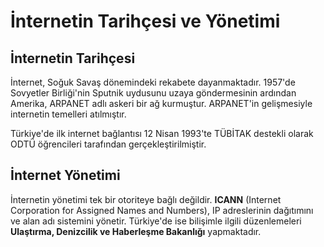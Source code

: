 # İnternetin Tarihçesi ve Yönetimi

## İnternetin Tarihçesi
İnternet, Soğuk Savaş dönemindeki rekabete dayanmaktadır. 1957'de Sovyetler Birliği'nin Sputnik uydusunu uzaya göndermesinin ardından Amerika, ARPANET adlı askeri bir ağ kurmuştur. ARPANET'in gelişmesiyle internetin temelleri atılmıştır.

Türkiye'de ilk internet bağlantısı 12 Nisan 1993'te TÜBİTAK destekli olarak ODTÜ öğrencileri tarafından gerçekleştirilmiştir.

## İnternet Yönetimi
İnternetin yönetimi tek bir otoriteye bağlı değildir. **ICANN** (Internet Corporation for Assigned Names and Numbers), IP adreslerinin dağıtımını ve alan adı sistemini yönetir. Türkiye'de ise bilişimle ilgili düzenlemeleri **Ulaştırma, Denizcilik ve Haberleşme Bakanlığı** yapmaktadır.
